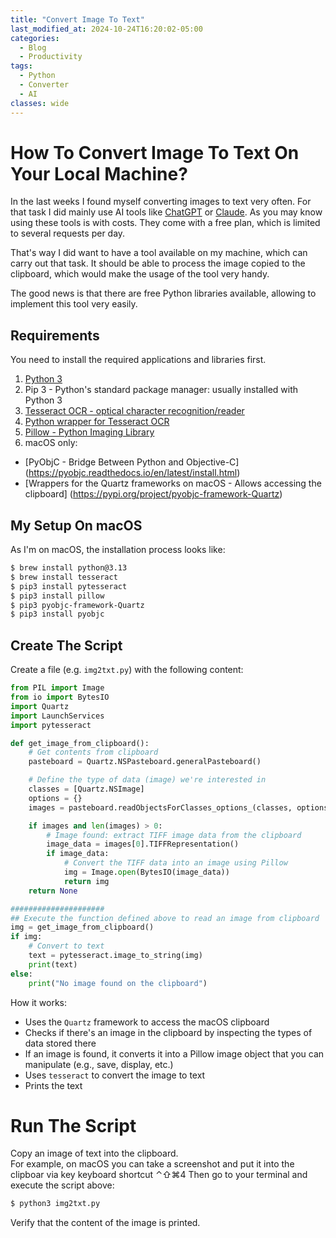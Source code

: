 ```yaml
---
title: "Convert Image To Text"
last_modified_at: 2024-10-24T16:20:02-05:00
categories:
  - Blog
  - Productivity
tags:
  - Python
  - Converter
  - AI
classes: wide  
---
```


# How To Convert Image To Text On Your Local Machine?

In the last weeks I found myself converting images to text very often. For that task I did mainly use AI tools like [ChatGPT](https://chatgpt.com) or [Claude](https://claude.ai). As you may know using these tools is with costs. They come with a free plan, which is limited to several requests per day. 

That's way I did want to have a tool available on my machine, which can carry out that task. It should be able to process the image copied to the clipboard, which would make the usage of the tool very handy.

The good news is that there are free Python libraries available, allowing to implement this tool very easily.

## Requirements
You need to install the required applications and libraries first.

1. [Python 3](https://www.python.org) 
2. Pip 3 - Python's standard package manager: usually installed with Python 3
3. [Tesseract OCR - optical character recognition/reader](https://github.com/tesseract-ocr/tesseract)
4. [Python wrapper for Tesseract OCR](https://pypi.org/project/pytesseract)
5. [Pillow - Python Imaging Library](https://pillow.readthedocs.io/en/latest/installation/basic-installation.html)
6. macOS only:
  - [PyObjC - Bridge Between Python and Objective-C] (https://pyobjc.readthedocs.io/en/latest/install.html)
  - [Wrappers for the Quartz frameworks on macOS - Allows accessing the clipboard] (https://pypi.org/project/pyobjc-framework-Quartz)

## My Setup On macOS
As I'm on macOS, the installation process looks like:

```bash
$ brew install python@3.13
$ brew install tesseract
$ pip3 install pytesseract
$ pip3 install pillow 
$ pip3 pyobjc-framework-Quartz
$ pip3 install pyobjc
```
## Create The Script

Create a file (e.g. `img2txt.py`) with the following content:

```python
from PIL import Image
from io import BytesIO
import Quartz
import LaunchServices
import pytesseract

def get_image_from_clipboard():
    # Get contents from clipboard
    pasteboard = Quartz.NSPasteboard.generalPasteboard()

    # Define the type of data (image) we're interested in 
    classes = [Quartz.NSImage] 
    options = {}
    images = pasteboard.readObjectsForClasses_options_(classes, options)

    if images and len(images) > 0:
        # Image found: extract TIFF image data from the clipboard
        image_data = images[0].TIFFRepresentation()
        if image_data:
            # Convert the TIFF data into an image using Pillow
            img = Image.open(BytesIO(image_data))
            return img
    return None

#####################
## Execute the function defined above to read an image from clipboard
img = get_image_from_clipboard()
if img:
    # Convert to text
    text = pytesseract.image_to_string(img)
    print(text)
else:
    print("No image found on the clipboard")
```

How it works:
 - Uses the `Quartz` framework to access the macOS clipboard
 - Checks if there's an image in the clipboard by inspecting the types of data stored there
 - If an image is found, it converts it into a Pillow image object that you can manipulate (e.g., save, display, etc.)
 - Uses `tesseract` to convert the image to text
 - Prints the text

# Run The Script

Copy an image of text into the clipboard.  
For example, on macOS you can take a screenshot and put it into the clipboar via key keyboard shortcut &#8963;&#8679;&#8984;4 
Then go to your terminal and execute the script above:
```bash
$ python3 img2txt.py
```
Verify that the content of the image is printed.

